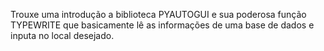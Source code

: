 Trouxe uma introdução a biblioteca PYAUTOGUI e sua poderosa função TYPEWRITE
que basicamente lê as informações de uma base de dados e inputa no local desejado.
